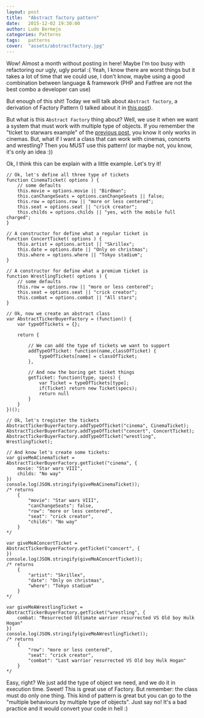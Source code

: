 ```yaml
---
layout: post
title:  "Abstract factory pattern"
date:   2015-12-02 19:30:00
author: Ludo Bermejo
categories: Patterns 
tags:	patterns 
cover:  "assets/abstractfactory.jpg"
---
```


Wow! Almost a month without posting in here! Maybe I'm too busy with refactoring our ugly, ugly portal :( Yeah, I know there are worst things but it takes a lot of time that we could use, I don't know, maybe using a good combination between language & framework (PHP and Fatfree are not the best combo a developer can use)
 
But enough of this shit! Today we will talk about `Abstract factory`, a derivation of Factory Pattern (I talked about it in [this post](http://dev.ludobermejo.es/patterns/2015/10/21/factory-pattern.html)).
 
But what is this `Abstract Factory` thing about? Well, we use it when we want a system that must work with multiple type of objects. If you remember the "ticket to starwars example" of the [previous post](http://dev.ludobermejo.es/patterns/2015/10/21/factory-pattern.html), you know it only works in cinemas. But, what if I want a class that can work with cinemas, concerts and wrestling? Then you MUST use this pattern! (or maybe not, you know, it's only an idea :))
  
Ok, I think this can be explain with a little example. Let's try it!
 
   
    // Ok, let's define all three type of tickets
    function CinemaTicket( options ) {
        // some defaults
        this.movie = options.movie || "Birdman";
        this.canChangeSeats = options.canChangeSeats || false;
        this.row = options.row || "more or less centered";
        this.seat = options.seat || "crick creator";
        this.childs = options.childs || "yes, with the mobile full charged";
    }

    // A constructor for define what a regular ticket is
    function ConcertTicket( options ) {
        this.artist = options.artist || "Skrillex";
        this.date = options.date || "Only on christmas";
        this.where = options.where || "Tokyo stadium";
    }

    // A constructor for define what a premium ticket is
    function WrestlingTicket( options ) {
        // some defaults
        this.row = options.row || "more or less centered";
        this.seat = options.seat || "crick creator";
        this.combat = options.combat || "All stars";
    }

    // Ok, now we create an abstract class
    var AbstractTickerBuyerFactory = (function() {
        var typeOfTickets = {};

        return {

            // We can add the type of tickets we want to support
            addTypeOfTicket: function(name,classOfTicket) {
                typeOfTickets[name] = classOfTicket;
            },

            // And now the boring get ticket things
            getTicket: function(type, specs) {
                var Ticket = typeOfTickets[type];
                if(Ticket) return new Ticket(specs);
                return null
            }
        }
    })();

    // Ok, let's tregister the tickets
    AbstractTickerBuyerFactory.addTypeOfTicket("cinema", CinemaTicket);
    AbstractTickerBuyerFactory.addTypeOfTicket("concert", ConcertTicket);
    AbstractTickerBuyerFactory.addTypeOfTicket("wrestling", WrestlingTicket);

    // And know let's create some tickets:
    var giveMeACinemaTicket = AbstractTickerBuyerFactory.getTicket("cinema", {
        movie: "Star wars VIII",
        childs: "No way"
    })
    console.log(JSON.stringify(giveMeACinemaTicket));
    /* returns 
        {
            "movie": "Star wars VIII",
            "canChangeSeats": false,
            "row": "more or less centered",
            "seat": "crick creator",
            "childs": "No way"
        }
    */
    
    var giveMeAConcertTicket = AbstractTickerBuyerFactory.getTicket("concert", {
    })
    console.log(JSON.stringify(giveMeAConcertTicket));
    /* returns 
        {
        	"artist": "Skrillex",
        	"date": "Only on christmas",
        	"where": "Tokyo stadium"
        }
    */

    var giveMeAWrestlingTicket = AbstractTickerBuyerFactory.getTicket("wrestling", {
        combat: "Resurrected Ultimate warrior resurrected VS Old boy Hulk Hogan"
    })
    console.log(JSON.stringify(giveMeAWrestlingTicket));
    /* returns 
        {
        	"row": "more or less centered",
        	"seat": "crick creator",
        	"combat": "Last warrior resurrected VS Old boy Hulk Hogan"
        }
    */

Easy, right? We just add the type of object we need, and we do it in execution time. Sweet! This is great use of Factory. But remember: the class must do only one thing. This kind of pattern is great but you can go to the "multiple behaviours by multiple type of objects". Just say no! It's a bad practice and it would convert your code in hell :)
